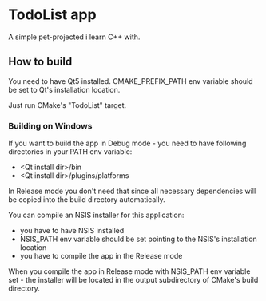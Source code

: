 # TodoList app

A simple pet-projected i learn C++ with.

## How to build

You need to have Qt5 installed. CMAKE_PREFIX_PATH env variable 
should be set to Qt's installation location.

Just run CMake's "TodoList" target.

### Building on Windows

If you want to build the app in Debug mode - you need to have following
directories in your PATH env variable:
- &lt;Qt install dir>/bin
- &lt;Qt install dir>/plugins/platforms

In Release mode you don't need that since all necessary dependencies 
will be copied into the build directory automatically.

You can compile an NSIS installer for this application:
- you have to have NSIS installed
- NSIS_PATH env variable should be set pointing to the NSIS's installation location
- you have to compile the app in the Release mode

When you compile the app in Release mode with NSIS_PATH env variable set -
the installer will be located in the output subdirectory of CMake's build
directory.

